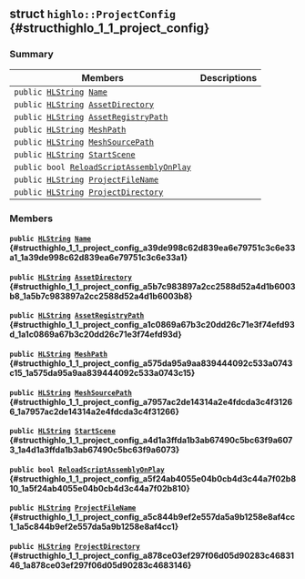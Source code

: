 ## struct `highlo::ProjectConfig` {#structhighlo_1_1_project_config}

### Summary

 Members                        | Descriptions                                
--------------------------------|---------------------------------------------
`public `[`HLString`](docs-api/api-highlo.md#namespacehighlo_aae9b5b2474b992680f5555779f4bd538_1aae9b5b2474b992680f5555779f4bd538)` `[`Name`](#structhighlo_1_1_project_config_a39de998c62d839ea6e79751c3c6e33a1_1a39de998c62d839ea6e79751c3c6e33a1) | 
`public `[`HLString`](docs-api/api-highlo.md#namespacehighlo_aae9b5b2474b992680f5555779f4bd538_1aae9b5b2474b992680f5555779f4bd538)` `[`AssetDirectory`](#structhighlo_1_1_project_config_a5b7c983897a2cc2588d52a4d1b6003b8_1a5b7c983897a2cc2588d52a4d1b6003b8) | 
`public `[`HLString`](docs-api/api-highlo.md#namespacehighlo_aae9b5b2474b992680f5555779f4bd538_1aae9b5b2474b992680f5555779f4bd538)` `[`AssetRegistryPath`](#structhighlo_1_1_project_config_a1c0869a67b3c20dd26c71e3f74efd93d_1a1c0869a67b3c20dd26c71e3f74efd93d) | 
`public `[`HLString`](docs-api/api-highlo.md#namespacehighlo_aae9b5b2474b992680f5555779f4bd538_1aae9b5b2474b992680f5555779f4bd538)` `[`MeshPath`](#structhighlo_1_1_project_config_a575da95a9aa839444092c533a0743c15_1a575da95a9aa839444092c533a0743c15) | 
`public `[`HLString`](docs-api/api-highlo.md#namespacehighlo_aae9b5b2474b992680f5555779f4bd538_1aae9b5b2474b992680f5555779f4bd538)` `[`MeshSourcePath`](#structhighlo_1_1_project_config_a7957ac2de14314a2e4fdcda3c4f31266_1a7957ac2de14314a2e4fdcda3c4f31266) | 
`public `[`HLString`](docs-api/api-highlo.md#namespacehighlo_aae9b5b2474b992680f5555779f4bd538_1aae9b5b2474b992680f5555779f4bd538)` `[`StartScene`](#structhighlo_1_1_project_config_a4d1a3ffda1b3ab67490c5bc63f9a6073_1a4d1a3ffda1b3ab67490c5bc63f9a6073) | 
`public bool `[`ReloadScriptAssemblyOnPlay`](#structhighlo_1_1_project_config_a5f24ab4055e04b0cb4d3c44a7f02b810_1a5f24ab4055e04b0cb4d3c44a7f02b810) | 
`public `[`HLString`](docs-api/api-highlo.md#namespacehighlo_aae9b5b2474b992680f5555779f4bd538_1aae9b5b2474b992680f5555779f4bd538)` `[`ProjectFileName`](#structhighlo_1_1_project_config_a5c844b9ef2e557da5a9b1258e8af4cc1_1a5c844b9ef2e557da5a9b1258e8af4cc1) | 
`public `[`HLString`](docs-api/api-highlo.md#namespacehighlo_aae9b5b2474b992680f5555779f4bd538_1aae9b5b2474b992680f5555779f4bd538)` `[`ProjectDirectory`](#structhighlo_1_1_project_config_a878ce03ef297f06d05d90283c4683146_1a878ce03ef297f06d05d90283c4683146) | 

### Members

#### `public `[`HLString`](docs-api/api-highlo.md#namespacehighlo_aae9b5b2474b992680f5555779f4bd538_1aae9b5b2474b992680f5555779f4bd538)` `[`Name`](#structhighlo_1_1_project_config_a39de998c62d839ea6e79751c3c6e33a1_1a39de998c62d839ea6e79751c3c6e33a1) {#structhighlo_1_1_project_config_a39de998c62d839ea6e79751c3c6e33a1_1a39de998c62d839ea6e79751c3c6e33a1}

#### `public `[`HLString`](docs-api/api-highlo.md#namespacehighlo_aae9b5b2474b992680f5555779f4bd538_1aae9b5b2474b992680f5555779f4bd538)` `[`AssetDirectory`](#structhighlo_1_1_project_config_a5b7c983897a2cc2588d52a4d1b6003b8_1a5b7c983897a2cc2588d52a4d1b6003b8) {#structhighlo_1_1_project_config_a5b7c983897a2cc2588d52a4d1b6003b8_1a5b7c983897a2cc2588d52a4d1b6003b8}

#### `public `[`HLString`](docs-api/api-highlo.md#namespacehighlo_aae9b5b2474b992680f5555779f4bd538_1aae9b5b2474b992680f5555779f4bd538)` `[`AssetRegistryPath`](#structhighlo_1_1_project_config_a1c0869a67b3c20dd26c71e3f74efd93d_1a1c0869a67b3c20dd26c71e3f74efd93d) {#structhighlo_1_1_project_config_a1c0869a67b3c20dd26c71e3f74efd93d_1a1c0869a67b3c20dd26c71e3f74efd93d}

#### `public `[`HLString`](docs-api/api-highlo.md#namespacehighlo_aae9b5b2474b992680f5555779f4bd538_1aae9b5b2474b992680f5555779f4bd538)` `[`MeshPath`](#structhighlo_1_1_project_config_a575da95a9aa839444092c533a0743c15_1a575da95a9aa839444092c533a0743c15) {#structhighlo_1_1_project_config_a575da95a9aa839444092c533a0743c15_1a575da95a9aa839444092c533a0743c15}

#### `public `[`HLString`](docs-api/api-highlo.md#namespacehighlo_aae9b5b2474b992680f5555779f4bd538_1aae9b5b2474b992680f5555779f4bd538)` `[`MeshSourcePath`](#structhighlo_1_1_project_config_a7957ac2de14314a2e4fdcda3c4f31266_1a7957ac2de14314a2e4fdcda3c4f31266) {#structhighlo_1_1_project_config_a7957ac2de14314a2e4fdcda3c4f31266_1a7957ac2de14314a2e4fdcda3c4f31266}

#### `public `[`HLString`](docs-api/api-highlo.md#namespacehighlo_aae9b5b2474b992680f5555779f4bd538_1aae9b5b2474b992680f5555779f4bd538)` `[`StartScene`](#structhighlo_1_1_project_config_a4d1a3ffda1b3ab67490c5bc63f9a6073_1a4d1a3ffda1b3ab67490c5bc63f9a6073) {#structhighlo_1_1_project_config_a4d1a3ffda1b3ab67490c5bc63f9a6073_1a4d1a3ffda1b3ab67490c5bc63f9a6073}

#### `public bool `[`ReloadScriptAssemblyOnPlay`](#structhighlo_1_1_project_config_a5f24ab4055e04b0cb4d3c44a7f02b810_1a5f24ab4055e04b0cb4d3c44a7f02b810) {#structhighlo_1_1_project_config_a5f24ab4055e04b0cb4d3c44a7f02b810_1a5f24ab4055e04b0cb4d3c44a7f02b810}

#### `public `[`HLString`](docs-api/api-highlo.md#namespacehighlo_aae9b5b2474b992680f5555779f4bd538_1aae9b5b2474b992680f5555779f4bd538)` `[`ProjectFileName`](#structhighlo_1_1_project_config_a5c844b9ef2e557da5a9b1258e8af4cc1_1a5c844b9ef2e557da5a9b1258e8af4cc1) {#structhighlo_1_1_project_config_a5c844b9ef2e557da5a9b1258e8af4cc1_1a5c844b9ef2e557da5a9b1258e8af4cc1}

#### `public `[`HLString`](docs-api/api-highlo.md#namespacehighlo_aae9b5b2474b992680f5555779f4bd538_1aae9b5b2474b992680f5555779f4bd538)` `[`ProjectDirectory`](#structhighlo_1_1_project_config_a878ce03ef297f06d05d90283c4683146_1a878ce03ef297f06d05d90283c4683146) {#structhighlo_1_1_project_config_a878ce03ef297f06d05d90283c4683146_1a878ce03ef297f06d05d90283c4683146}

